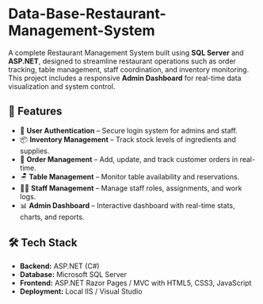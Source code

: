 # Data-Base-Restaurant-Management-System

A complete Restaurant Management System built using **SQL Server** and **ASP.NET**, designed to streamline restaurant operations such as order tracking, table management, staff coordination, and inventory monitoring. This project includes a responsive **Admin Dashboard** for real-time data visualization and system control.

## 🚀 Features

- 🔐 **User Authentication** – Secure login system for admins and staff.
- 📦 **Inventory Management** – Track stock levels of ingredients and supplies.
- 🧾 **Order Management** – Add, update, and track customer orders in real-time.
- 🪑 **Table Management** – Monitor table availability and reservations.
- 👨‍🍳 **Staff Management** – Manage staff roles, assignments, and work logs.
- 📊 **Admin Dashboard** – Interactive dashboard with real-time stats, charts, and reports.

## 🛠️ Tech Stack

- **Backend:** ASP.NET (C#)
- **Database:** Microsoft SQL Server
- **Frontend:** ASP.NET Razor Pages / MVC with HTML5, CSS3, JavaScript
- **Deployment:** Local IIS / Visual Studio
